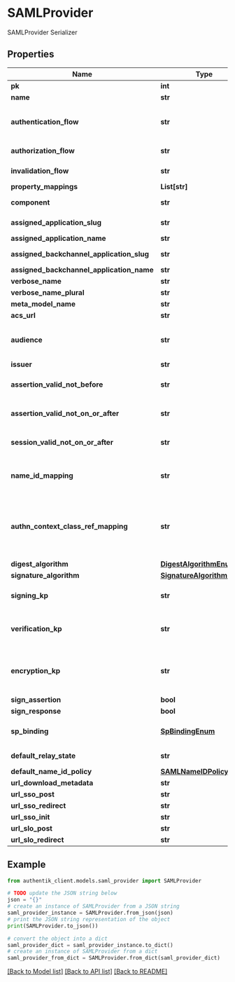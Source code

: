 # SAMLProvider

SAMLProvider Serializer

## Properties

Name | Type | Description | Notes
------------ | ------------- | ------------- | -------------
**pk** | **int** |  | [readonly] 
**name** | **str** |  | 
**authentication_flow** | **str** | Flow used for authentication when the associated application is accessed by an un-authenticated user. | [optional] 
**authorization_flow** | **str** | Flow used when authorizing this provider. | 
**invalidation_flow** | **str** | Flow used ending the session from a provider. | 
**property_mappings** | **List[str]** |  | [optional] 
**component** | **str** | Get object component so that we know how to edit the object | [readonly] 
**assigned_application_slug** | **str** | Internal application name, used in URLs. | [readonly] 
**assigned_application_name** | **str** | Application&#39;s display Name. | [readonly] 
**assigned_backchannel_application_slug** | **str** | Internal application name, used in URLs. | [readonly] 
**assigned_backchannel_application_name** | **str** | Application&#39;s display Name. | [readonly] 
**verbose_name** | **str** | Return object&#39;s verbose_name | [readonly] 
**verbose_name_plural** | **str** | Return object&#39;s plural verbose_name | [readonly] 
**meta_model_name** | **str** | Return internal model name | [readonly] 
**acs_url** | **str** |  | 
**audience** | **str** | Value of the audience restriction field of the assertion. When left empty, no audience restriction will be added. | [optional] 
**issuer** | **str** | Also known as EntityID | [optional] 
**assertion_valid_not_before** | **str** | Assertion valid not before current time + this value (Format: hours&#x3D;-1;minutes&#x3D;-2;seconds&#x3D;-3). | [optional] 
**assertion_valid_not_on_or_after** | **str** | Assertion not valid on or after current time + this value (Format: hours&#x3D;1;minutes&#x3D;2;seconds&#x3D;3). | [optional] 
**session_valid_not_on_or_after** | **str** | Session not valid on or after current time + this value (Format: hours&#x3D;1;minutes&#x3D;2;seconds&#x3D;3). | [optional] 
**name_id_mapping** | **str** | Configure how the NameID value will be created. When left empty, the NameIDPolicy of the incoming request will be considered | [optional] 
**authn_context_class_ref_mapping** | **str** | Configure how the AuthnContextClassRef value will be created. When left empty, the AuthnContextClassRef will be set based on which authentication methods the user used to authenticate. | [optional] 
**digest_algorithm** | [**DigestAlgorithmEnum**](DigestAlgorithmEnum.md) |  | [optional] 
**signature_algorithm** | [**SignatureAlgorithmEnum**](SignatureAlgorithmEnum.md) |  | [optional] 
**signing_kp** | **str** | Keypair used to sign outgoing Responses going to the Service Provider. | [optional] 
**verification_kp** | **str** | When selected, incoming assertion&#39;s Signatures will be validated against this certificate. To allow unsigned Requests, leave on default. | [optional] 
**encryption_kp** | **str** | When selected, incoming assertions are encrypted by the IdP using the public key of the encryption keypair. The assertion is decrypted by the SP using the the private key. | [optional] 
**sign_assertion** | **bool** |  | [optional] 
**sign_response** | **bool** |  | [optional] 
**sp_binding** | [**SpBindingEnum**](SpBindingEnum.md) | This determines how authentik sends the response back to the Service Provider. | [optional] 
**default_relay_state** | **str** | Default relay_state value for IDP-initiated logins | [optional] 
**default_name_id_policy** | [**SAMLNameIDPolicyEnum**](SAMLNameIDPolicyEnum.md) |  | [optional] 
**url_download_metadata** | **str** | Get metadata download URL | [readonly] 
**url_sso_post** | **str** | Get SSO Post URL | [readonly] 
**url_sso_redirect** | **str** | Get SSO Redirect URL | [readonly] 
**url_sso_init** | **str** | Get SSO IDP-Initiated URL | [readonly] 
**url_slo_post** | **str** | Get SLO POST URL | [readonly] 
**url_slo_redirect** | **str** | Get SLO redirect URL | [readonly] 

## Example

```python
from authentik_client.models.saml_provider import SAMLProvider

# TODO update the JSON string below
json = "{}"
# create an instance of SAMLProvider from a JSON string
saml_provider_instance = SAMLProvider.from_json(json)
# print the JSON string representation of the object
print(SAMLProvider.to_json())

# convert the object into a dict
saml_provider_dict = saml_provider_instance.to_dict()
# create an instance of SAMLProvider from a dict
saml_provider_from_dict = SAMLProvider.from_dict(saml_provider_dict)
```
[[Back to Model list]](../README.md#documentation-for-models) [[Back to API list]](../README.md#documentation-for-api-endpoints) [[Back to README]](../README.md)


